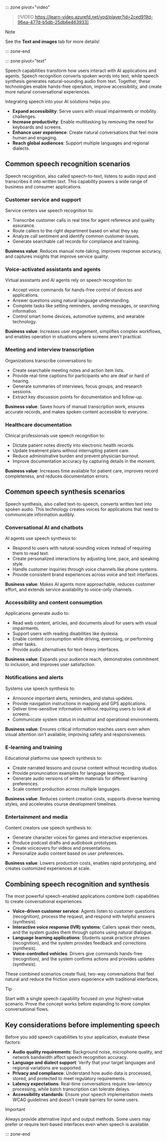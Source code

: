 ::: zone pivot="video"

>[!VIDEO https://learn-video.azurefd.net/vod/player?id=2ced919d-96ea-477d-b5db-25db6e463933]

> [!NOTE]
> See the **Text and images** tab for more details!

::: zone-end

::: zone pivot="text"

Speech capabilities transform how users interact with AI applications and agents. Speech recognition converts spoken words into text, while speech synthesis generates natural-sounding audio from text. Together, these technologies enable hands-free operation, improve accessibility, and create more natural conversational experiences.

Integrating speech into your AI solutions helps you:

- **Expand accessibility**: Serve users with visual impairments or mobility challenges.
- **Increase productivity**: Enable multitasking by removing the need for keyboards and screens.
- **Enhance user experience**: Create natural conversations that feel more human and engaging.
- **Reach global audiences**: Support multiple languages and regional dialects.

## Common speech recognition scenarios

Speech recognition, also called speech-to-text, listens to audio input and transcribes it into written text. This capability powers a wide range of business and consumer applications.

### Customer service and support

Service centers use speech recognition to:

- Transcribe customer calls in real time for agent reference and quality assurance.
- Route callers to the right department based on what they say.
- Analyze call sentiment and identify common customer issues.
- Generate searchable call records for compliance and training.

**Business value**: Reduces manual note-taking, improves response accuracy, and captures insights that improve service quality.

### Voice-activated assistants and agents

Virtual assistants and AI agents rely on speech recognition to:

- Accept voice commands for hands-free control of devices and applications.
- Answer questions using natural language understanding.
- Complete tasks like setting reminders, sending messages, or searching information.
- Control smart home devices, automotive systems, and wearable technology.

**Business value**: Increases user engagement, simplifies complex workflows, and enables operation in situations where screens aren't practical.

### Meeting and interview transcription

Organizations transcribe conversations to:

- Create searchable meeting notes and action item lists.
- Provide real-time captions for participants who are deaf or hard of hearing.
- Generate summaries of interviews, focus groups, and research sessions.
- Extract key discussion points for documentation and follow-up.

**Business value**: Saves hours of manual transcription work, ensures accurate records, and makes spoken content accessible to everyone.

### Healthcare documentation

Clinical professionals use speech recognition to:

- Dictate patient notes directly into electronic health records.
- Update treatment plans without interrupting patient care.
- Reduce administrative burden and prevent physician burnout.
- Improve documentation accuracy by capturing details in the moment.

**Business value**: Increases time available for patient care, improves record completeness, and reduces documentation errors.

## Common speech synthesis scenarios

Speech synthesis, also called text-to-speech, converts written text into spoken audio. This technology creates voices for applications that need to communicate information audibly.

### Conversational AI and chatbots

AI agents use speech synthesis to:

- Respond to users with natural-sounding voices instead of requiring them to read text.
- Create personalized interactions by adjusting tone, pace, and speaking style.
- Handle customer inquiries through voice channels like phone systems.
- Provide consistent brand experiences across voice and text interfaces.

**Business value**: Makes AI agents more approachable, reduces customer effort, and extends service availability to voice-only channels.

### Accessibility and content consumption

Applications generate audio to:

- Read web content, articles, and documents aloud for users with visual impairments.
- Support users with reading disabilities like dyslexia.
- Enable content consumption while driving, exercising, or performing other tasks.
- Provide audio alternatives for text-heavy interfaces.

**Business value**: Expands your audience reach, demonstrates commitment to inclusion, and improves user satisfaction.

### Notifications and alerts

Systems use speech synthesis to:

- Announce important alerts, reminders, and status updates.
- Provide navigation instructions in mapping and GPS applications.
- Deliver time-sensitive information without requiring users to look at screens.
- Communicate system status in industrial and operational environments.

**Business value**: Ensures critical information reaches users even when visual attention isn't available, improving safety and responsiveness.

### E-learning and training

Educational platforms use speech synthesis to:

- Create narrated lessons and course content without recording studios.
- Provide pronunciation examples for language learning.
- Generate audio versions of written materials for different learning preferences.
- Scale content production across multiple languages.

**Business value**: Reduces content creation costs, supports diverse learning styles, and accelerates course development timelines.

### Entertainment and media

Content creators use speech synthesis to:

- Generate character voices for games and interactive experiences.
- Produce podcast drafts and audiobook prototypes.
- Create voiceovers for videos and presentations.
- Personalize audio content based on user preferences.

**Business value**: Lowers production costs, enables rapid prototyping, and creates customized experiences at scale.

## Combining speech recognition and synthesis

The most powerful speech-enabled applications combine both capabilities to create conversational experiences:

- **Voice-driven customer service**: Agents listen to customer questions (recognition), process the request, and respond with helpful answers (synthesis).
- **Interactive voice response (IVR) systems**: Callers speak their needs, and the system guides them through options using natural dialogue.
- **Language learning applications**: Students speak practice phrases (recognition), and the system provides feedback and corrections (synthesis).
- **Voice-controlled vehicles**: Drivers give commands hands-free (recognition), and the system confirms actions and provides updates (synthesis).

These combined scenarios create fluid, two-way conversations that feel natural and reduce the friction users experience with traditional interfaces.

> [!TIP]
> Start with a single speech capability focused on your highest-value scenario. Prove the concept works before expanding to more complex conversational flows.

## Key considerations before implementing speech

Before you add speech capabilities to your application, evaluate these factors:

- **Audio quality requirements**: Background noise, microphone quality, and network bandwidth affect speech recognition accuracy.
- **Language and dialect support**: Verify that your target languages and regional variations are supported.
- **Privacy and compliance**: Understand how audio data is processed, stored, and protected to meet regulatory requirements.
- **Latency expectations**: Real-time conversations require low-latency processing, while batch transcription can tolerate delays.
- **Accessibility standards**: Ensure your speech implementation meets WCAG guidelines and doesn't create barriers for some users.

> [!IMPORTANT]
> Always provide alternative input and output methods. Some users may prefer or require text-based interfaces even when speech is available.

::: zone-end
